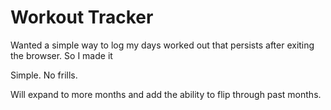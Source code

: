 # Workout Tracker

Wanted a simple way to log my days worked out that persists after exiting the browser. So I made it 

Simple. No frills.

Will expand to more months and add the ability to flip through past months.